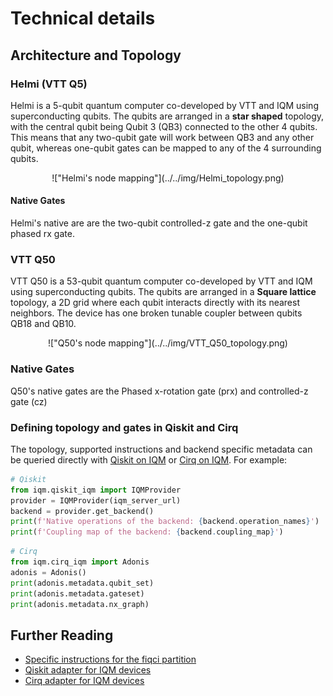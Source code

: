 # Technical details

## Architecture and Topology

### Helmi (VTT Q5)
Helmi is a 5-qubit quantum computer co-developed by VTT and IQM using superconducting qubits. 
The qubits are arranged in a **star shaped** topology, with the central qubit being Qubit 3 (QB3) connected to the other 4 qubits. 
This means that any two-qubit gate will work between QB3 and any other qubit, 
whereas one-qubit gates can be mapped to any of the 4 surrounding qubits. 

<center>!["Helmi's node mapping"](../../img/Helmi_topology.png)</center>


#### Native Gates

Helmi's native are are the two-qubit controlled-z gate and the one-qubit phased rx gate.

### VTT Q50
VTT Q50 is a 53-qubit quantum computer co-developed by VTT and IQM using superconducting qubits. 
The qubits are arranged in a **Square lattice** topology, a 2D grid where each qubit interacts directly with its nearest neighbors. The device has one broken tunable coupler between qubits QB18 and QB10.


<center>!["Q50's node mapping"](../../img/VTT_Q50_topology.png)</center>


### Native Gates
Q50's native gates are the Phased x-rotation gate (prx) and controlled-z gate (cz)


### Defining topology and gates in Qiskit and Cirq

The topology, supported instructions and backend specific metadata can be queried directly with [Qiskit on IQM](https://iqm-finland.github.io/qiskit-on-iqm/) or [Cirq on IQM](https://iqm-finland.github.io/cirq-on-iqm/). For example:

```python
# Qiskit
from iqm.qiskit_iqm import IQMProvider
provider = IQMProvider(iqm_server_url)
backend = provider.get_backend()
print(f'Native operations of the backend: {backend.operation_names}')
print(f'Coupling map of the backend: {backend.coupling_map}')
```

```python
# Cirq
from iqm.cirq_iqm import Adonis
adonis = Adonis()
print(adonis.metadata.qubit_set)
print(adonis.metadata.gateset)
print(adonis.metadata.nx_graph)
```


## Further Reading

* [Specific instructions for the fiqci partition](fiqci-partition.md)
* [Qiskit adapter for IQM devices](https://iqm-finland.github.io/qiskit-on-iqm/)
* [Cirq adapter for IQM devices](https://iqm-finland.github.io/cirq-on-iqm/)




